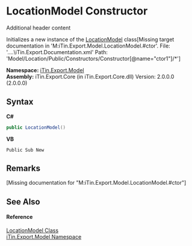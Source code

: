 # LocationModel Constructor 
Additional header content 

Initializes a new instance of the <a href="T_iTin_Export_Model_LocationModel">LocationModel</a> class\[Missing <include> target documentation in 'M:iTin.Export.Model.LocationModel.#ctor'.  File: '..\..\iTin.Export.Documentation.xml' Path: 'Model/Location/Public/Constructors/Constructor[@name="ctor1"]/*'\]

**Namespace:**&nbsp;<a href="N_iTin_Export_Model">iTin.Export.Model</a><br />**Assembly:**&nbsp;iTin.Export.Core (in iTin.Export.Core.dll) Version: 2.0.0.0 (2.0.0.0)

## Syntax

**C#**<br />
``` C#
public LocationModel()
```

**VB**<br />
``` VB
Public Sub New
```


## Remarks
\[Missing <remarks> documentation for "M:iTin.Export.Model.LocationModel.#ctor"\]

## See Also


#### Reference
<a href="T_iTin_Export_Model_LocationModel">LocationModel Class</a><br /><a href="N_iTin_Export_Model">iTin.Export.Model Namespace</a><br />